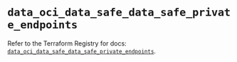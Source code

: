 # `data_oci_data_safe_data_safe_private_endpoints`

Refer to the Terraform Registry for docs: [`data_oci_data_safe_data_safe_private_endpoints`](https://registry.terraform.io/providers/oracle/oci/6.18.0/docs/data-sources/data_safe_data_safe_private_endpoints).
